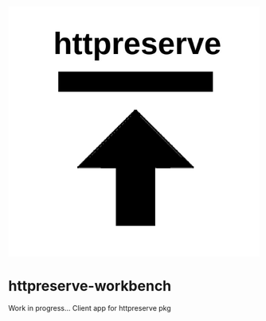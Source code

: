 <div>
<p align="center">
<img id="logo" src="https://github.com/httpreserve/httpreserve/raw/master/src/images/httpreserve-logo.png" alt="httpreserve"/>
</p>
</div>

# httpreserve-workbench

Work in progress... Client app for httpreserve pkg
